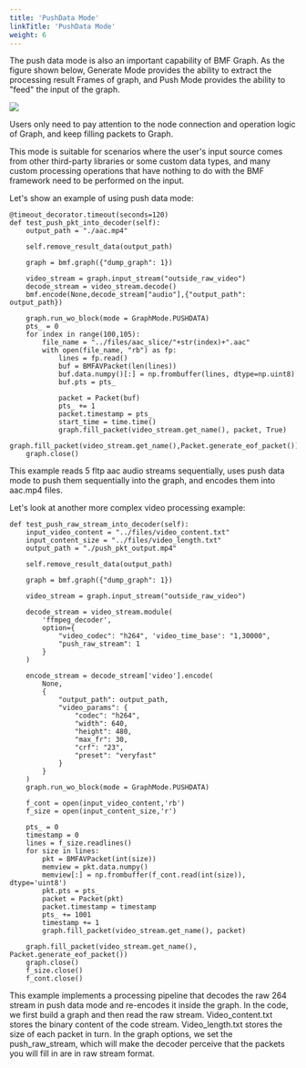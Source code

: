 ```yaml
---
title: 'PushData Mode'
linkTitle: 'PushData Mode'
weight: 6
---
```


The push data mode is also an important capability of BMF Graph. As the figure shown below, Generate Mode provides the ability to extract the processing result Frames of graph, and Push Mode provides the ability to "feed" the input of the graph.

<img src="/img/docs/pushdata.png" style="zoom:100%;" />


Users only need to pay attention to the node connection and operation logic of Graph, and keep filling packets to Graph.

This mode is suitable for scenarios where the user's input source comes from other third-party libraries or some custom data types, and many custom processing operations that have nothing to do with the BMF framework need to be performed on the input.

Let's show an example of using push data mode:

```
@timeout_decorator.timeout(seconds=120)
def test_push_pkt_into_decoder(self):
    output_path = "./aac.mp4"

    self.remove_result_data(output_path)
    
    graph = bmf.graph({"dump_graph": 1})

    video_stream = graph.input_stream("outside_raw_video")
    decode_stream = video_stream.decode()
    bmf.encode(None,decode_stream["audio"],{"output_path": output_path})
    
    graph.run_wo_block(mode = GraphMode.PUSHDATA)
    pts_ = 0
    for index in range(100,105):
        file_name = "../files/aac_slice/"+str(index)+".aac"
        with open(file_name, "rb") as fp:
            lines = fp.read()    
            buf = BMFAVPacket(len(lines))
            buf.data.numpy()[:] = np.frombuffer(lines, dtype=np.uint8)
            buf.pts = pts_

            packet = Packet(buf)
            pts_ += 1
            packet.timestamp = pts_
            start_time = time.time()
            graph.fill_packet(video_stream.get_name(), packet, True)
    graph.fill_packet(video_stream.get_name(),Packet.generate_eof_packet())
    graph.close()

```

This example reads 5 fltp aac audio streams sequentially, uses push data mode to push them sequentially into the graph, and encodes them into aac.mp4 files.

Let's look at another more complex video processing example:

```
def test_push_raw_stream_into_decoder(self):
    input_video_content = "../files/video_content.txt"
    input_content_size = "../files/video_length.txt"
    output_path = "./push_pkt_output.mp4"

    self.remove_result_data(output_path)

    graph = bmf.graph({"dump_graph": 1})

    video_stream = graph.input_stream("outside_raw_video")
    
    decode_stream = video_stream.module(
        'ffmpeg_decoder', 
        option={
            "video_codec": "h264", 'video_time_base': "1,30000",
            "push_raw_stream": 1
        }
    )

    encode_stream = decode_stream['video'].encode(
        None,
        {
            "output_path": output_path,
            "video_params": {
                "codec": "h264",
                "width": 640,
                "height": 480,
                "max_fr": 30,
                "crf": "23",
                "preset": "veryfast"
            }
        }
    )
    graph.run_wo_block(mode = GraphMode.PUSHDATA)

    f_cont = open(input_video_content,'rb')
    f_size = open(input_content_size,'r')

    pts_ = 0
    timestamp = 0
    lines = f_size.readlines()
    for size in lines:
        pkt = BMFAVPacket(int(size))
        memview = pkt.data.numpy()
        memview[:] = np.frombuffer(f_cont.read(int(size)), dtype='uint8')
        pkt.pts = pts_
        packet = Packet(pkt)
        packet.timestamp = timestamp
        pts_ += 1001
        timestamp += 1
        graph.fill_packet(video_stream.get_name(), packet)

    graph.fill_packet(video_stream.get_name(), Packet.generate_eof_packet())
    graph.close()
    f_size.close()
    f_cont.close()

```

This example implements a processing pipeline that decodes the raw 264 stream in push data mode and re-encodes it inside the graph. In the code, we first build a graph and then read the raw stream. Video_content.txt stores the binary content of the code stream. Video_length.txt stores the size of each packet in turn. In the graph options, we set the push_raw_stream, which will make the decoder perceive that the packets you will fill in are in raw stream format.